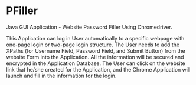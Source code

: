 # PFiller

Java GUI Application - Website Password Filler Using Chromedriver.

This Application can log in User automatically to a specific webpage with one-page login or two-page login structure.
The User needs to add the XPaths (for Username Field, Password Field, and Submit Button) from the website Form into the Application. All the information will be secured and encrypted in the Application Database.
The User can click on the website link that he/she created for the Application, and the Chrome Application will launch and fill in the information for the login.
